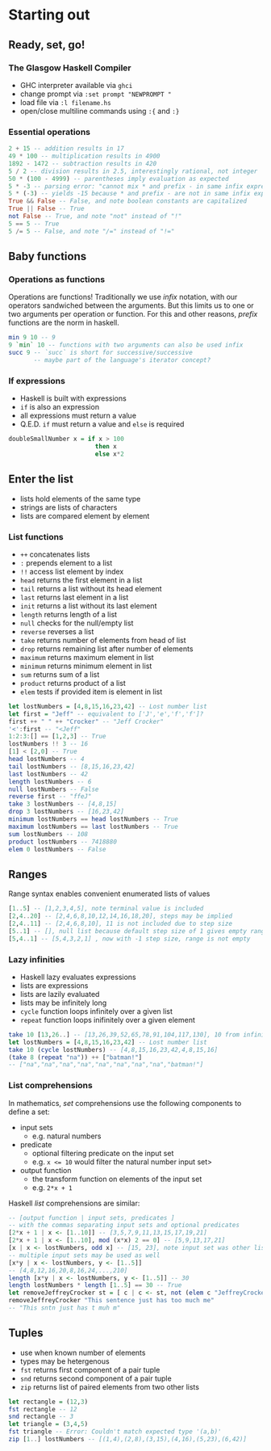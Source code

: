 # Starting out

## Ready, set, go!

### The **G**lasgow **H**askell **C**ompiler

- GHC interpreter available via `ghci`
- change prompt via `:set prompt "NEWPROMPT "`
- load file via `:l filename.hs`
- open/close multiline commands using `:{` and `:}`

### Essential operations

```haskell
2 + 15 -- addition results in 17
49 * 100 -- multiplication results in 4900
1892 - 1472 -- subtraction results in 420
5 / 2 -- division results in 2.5, interestingly rational, not integer
50 * (100 - 4999) -- parentheses imply evaluation as expected
5 * -3 -- parsing error: "cannot mix * and prefix - in same infix expression"
5 * (-3) -- yields -15 because * and prefix - are not in same infix expression
True && False -- False, and note boolean constants are capitalized
True || False -- True
not False -- True, and note "not" instead of "!"
5 == 5 -- True
5 /= 5 -- False, and note "/=" instead of "!="
```

## Baby functions

### Operations as functions

Operations are functions! Traditionally we use *infix* notation, with our operators sandwiched between the arguments. But this limits us to one or two arguments per operation or function. For this and other reasons, *prefix* functions are the norm in haskell.

```haskell
min 9 10 -- 9
9 `min` 10 -- functions with two arguments can also be used infix
succ 9 -- `succ` is short for successive/successive
       -- maybe part of the language's iterator concept?
```

### If expressions

- Haskell is built with expressions
- `if` is also an expression
- all expressions must return a value
- Q.E.D. `if` must return a value and `else` is required

```haskell
doubleSmallNumber x = if x > 100  
                        then x  
                        else x*2 
```

## Enter the list

- lists hold elements of the same type
- strings are lists of characters
- lists are compared element by element

### List functions

- `++` concatenates lists
- `:` prepends element to a list
- `!!` access list element by index
- `head` returns the first element in a list
- `tail` returns a list without its head element
- `last` returns last element in a list
- `init` returns a list without its last element
- `length` returns length of a list
- `null` checks for the null/empty list
- `reverse` reverses a list
- `take` returns number of elements from head of list
- `drop` returns remaining list after number of elements
- `maximum` returns maximum element in list
- `minimum` returns minimum element in list
- `sum` returns sum of a list
- `product` returns product of a list
- `elem` tests if provided item is element in list

```haskell
let lostNumbers = [4,8,15,16,23,42] -- Lost number list
let first = "Jeff" -- equivalent to ['J','e','f','f']?
first ++ " " ++ "Crocker" -- "Jeff Crocker"
'<':first -- "<Jeff"
1:2:3:[] == [1,2,3] -- True
lostNumbers !! 3 -- 16
[1] < [2,0] -- True
head lostNumbers -- 4
tail lostNumbers -- [8,15,16,23,42]
last lostNumbers -- 42
length lostNumbers -- 6
null lostNumbers -- False
reverse first -- "ffeJ"
take 3 lostNumbers -- [4,8,15]
drop 3 lostNumbers -- [16,23,42]
minimum lostNumbers == head lostNumbers -- True
maximum lostNumbers == last lostNumbers -- True
sum lostNumbers -- 108
product lostNumbers -- 7418880
elem 0 lostNumbers -- False
```

## Ranges

Range syntax enables convenient enumerated lists of values

```haskell
[1..5] -- [1,2,3,4,5], note terminal value is included
[2,4..20] -- [2,4,6,8,10,12,14,16,18,20], steps may be implied
[2,4..11] -- [2,4,6,8,10], 11 is not included due to step size
[5..1] -- [], null list because default step size of 1 gives empty range
[5,4..1] -- [5,4,3,2,1] , now with -1 step size, range is not empty
```

### Lazy infinities

- Haskell lazy evaluates expressions
- lists are expressions
- lists are lazily evaluated
- lists may be infinitely long
- `cycle` function loops infinitely over a given list
- `repeat` function loops inifinitely over a given element

```haskell
take 10 [13,26..] -- [13,26,39,52,65,78,91,104,117,130], 10 from infinite range
let lostNumbers = [4,8,15,16,23,42] -- Lost number list
take 10 (cycle lostNumbers) -- [4,8,15,16,23,42,4,8,15,16]
(take 8 (repeat "na")) ++ ["batman!"]
-- ["na","na","na","na","na","na","na","na","batman!"]
```

### List comprehensions

In mathematics, *set* comprehensions use the following components to define a set:

- input sets
    - e.g. natural numbers
- predicate
    - optional filtering predicate on the input set
    - e.g. `x <= 10` would filter the natural number input set>
- output function
    - the transform function on elements of the input set
    - e.g. `2*x + 1`

Haskell *list* comprehensions are similar:
```haskell
-- [output function | input sets, predicates ]
-- with the commas separating input sets and optional predicates
[2*x + 1 | x <- [1..10]] -- [3,5,7,9,11,13,15,17,19,21]
[2*x + 1 | x <- [1..10], mod (x*x) 2 == 0] -- [5,9,13,17,21]
[x | x <- lostNumbers, odd x] -- [15, 23], note input set was other list
-- multiple input sets may be used as well
[x*y | x <- lostNumbers, y <- [1..5]]
-- [4,8,12,16,20,8,16,24,...,210]
length [x*y | x <- lostNumbers, y <- [1..5]] -- 30
length lostNumbers * length [1..5] == 30 -- True
let removeJeffreyCrocker st = [ c | c <- st, not (elem c "JeffreyCrocker")]
removeJeffreyCrocker "This sentence just has too much me"
-- "This sntn just has t muh m"
```

## Tuples

- use when known number of elements
- types may be hetergenous
- `fst` returns first component of a pair tuple
- `snd` returns second component of a pair tuple
- `zip` returns list of paired elements from two other lists

```haskell
let rectangle = (12,3)
fst rectangle -- 12
snd rectangle -- 3
let triangle = (3,4,5)
fst triangle -- Error: Couldn't match expected type '(a,b)'
zip [1..] lostNumbers -- [(1,4),(2,8),(3,15),(4,16),(5,23),(6,42)]
```